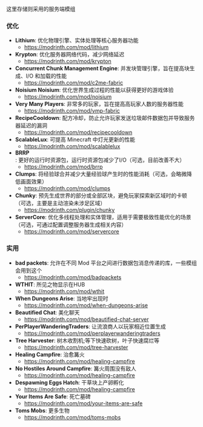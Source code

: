 这里存储则采用的服务端模组

### 优化
   - **Lithium**: 优化物理引擎、实体处理等核心服务器功能
      - https://modrinth.com/mod/lithium
   - **Krypton**: 优化服务器网络代码，减少网络延迟
      - https://modrinth.com/mod/krypton
   - **Concurrent Chunk Management Engine**: 并发块管理引擎，旨在提高块生成、I/O 和加载的性能
      - https://modrinth.com/mod/c2me-fabric
   - **Noisium Noisium**: 优化世界生成过程的性能以获得更好的游戏体验
      - https://modrinth.com/mod/noisium
   - **Very Many Players**: 非常多的玩家，旨在提高高玩家人数的服务器性能
      - https://modrinth.com/mod/vmp-fabric
   - **RecipeCooldown**: 配方冷却，防止允许玩家发送垃圾邮件数据包并导致服务器延迟的漏洞
      - https://modrinth.com/mod/recipecooldown
   - **ScalableLux**: 可提高 Minecraft 中灯光更新的性能
      - https://modrinth.com/mod/scalablelux
   - **BRRP**: 更好的运行时资源包，运行时资源包减少了I/O（可选，目前改善不大）
      - https://modrinth.com/mod/brrp 
   - **Clumps**: 将经验球合并减少大量经验球产生时的性能消耗（可选，会略微降低画面效果）
      - https://modrinth.com/mod/clumps
   - **Chunky**: 预先生成世界的部分或全部区块，避免玩家探索新区域时的卡顿（可选，主要是主动渲染未涉足区域）
      - https://modrinth.com/plugin/chunky
   - **ServerCore**: 优化多线程处理和实体管理，适用于需要极致性能优化的场景（可选，可通过配置调整服务器生成相关内容）
      - https://modrinth.com/mod/servercore
### 实用
   - **bad packets**: 允许在不同 Mod 平台之间进行数据包消息传递的库，一些模组会用到这个
      - https://modrinth.com/mod/badpackets
   - **WTHIT**: 所见之物显示在HUB
     - https://modrinth.com/mod/wthit
   - **When Dungeons Arise**: 当地牢出现时
      - https://modrinth.com/mod/when-dungeons-arise
   - **Beautified Chat**: 美化聊天
      - https://modrinth.com/mod/beautified-chat-server
   - **PerPlayerWanderingTraders**: 让流浪商人以玩家相近位置生成
      - https://modrinth.com/mod/perplayerwanderingtraders
   - **Tree Harvester**: 树木收割机;等下快速砍树，叶子快速腐烂等
      - https://modrinth.com/mod/tree-harvester
   - **Healing Campfire**: 治愈篝火
      - https://modrinth.com/mod/healing-campfire
   - **No Hostiles Around Campfire**: 篝火周围没有敌人
      - https://modrinth.com/mod/healing-campfire
   - **Despawning Eggs Hatch**: 干草块上产卵孵化
      - https://modrinth.com/mod/healing-campfire
   - **Your Items Are Safe**: 死亡墓碑
      - https://modrinth.com/mod/your-items-are-safe
   - **Toms Mobs**: 更多生物
      - https://modrinth.com/mod/toms-mobs
